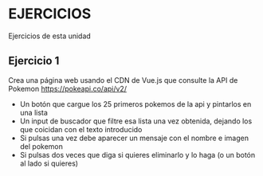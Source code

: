 # EJERCICIOS
Ejercicios de esta unidad

## Ejercicio 1
Crea una página web usando el CDN de Vue.js que consulte la API de Pokemon  https://pokeapi.co/api/v2/
- Un botón que cargue los 25 primeros pokemos de la api y pintarlos en una lista
- Un input de buscador que filtre esa lista una vez obtenida, dejando los que coicidan con el texto introducido
- Si pulsas una vez debe aparecer un mensaje con el nombre e imagen del pokemon
- Si pulsas dos veces que diga si quieres eliminarlo y lo haga (o un botón al lado si quieres)
